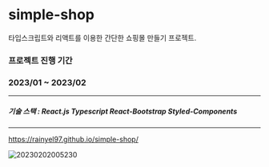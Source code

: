 # simple-shop

타입스크립트와 리액트를 이용한 간단한 쇼핑몰 만들기 프로젝트.

### 프로젝트 진행 기간
### 2023/01 ~ 2023/02
---
##### 기술 스택 : React.js Typescript React-Bootstrap Styled-Components
---

https://rainyel97.github.io/simple-shop/

![20230202005230](https://user-images.githubusercontent.com/85095908/216094110-07c05a58-0000-41df-80a0-58a297394e91.png)
